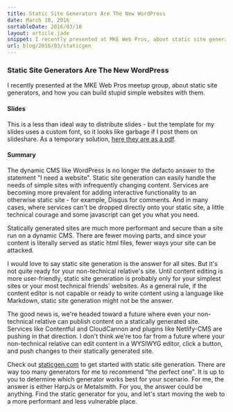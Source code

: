 ```yaml
---
title: Static Site Generators Are The New WordPress
date: March 10, 2016
sortableDate: 2016/03/10
layout: article.jade
snippet: I recently presented at MKE Web Pros, about static site generators. I put together some slides and notes.
url: blog/2016/03/staticgen
---
```


### Static Site Generators Are The New WordPress

I recently presented at the MKE Web Pros meetup group, about static site generators, and how you can build stupid simple websites with them.

#### Slides

This is a less than ideal way to distribute slides - but the template for my slides uses a custom font, so it looks like garbage if I post them on slideshare. As a temporary solution, [here they are as a pdf](/static/pdf/staticgen.pdf).

#### Summary

The dynamic CMS like WordPress is no longer the defacto answer to the statement "I need a website". Static site generation can easily handle the needs of simple sites with infrequently changing content. Services are becoming more prevalent for adding interactive functionality to an otherwise static site - for example, Disqus for comments. And in many cases, where services can't be dropped directly onto your static site, a little technical courage and some javascript can get you what you need.

Statically generated sites are much more performant and secure than a site run on a dynamic CMS. There are fewer moving parts, and since your content is literally served as static html files, fewer ways your site can be attacked.

I would love to say static site generation is the answer for all sites. But it's not quite ready for your non-technical relative's site. Until content editing is more user-friendly, static site generation is probably only for your simplest sites or your most technical friends' websites. As a general rule, if the content editor is not capable or ready to write content using a language like Markdown, static site generation might not be the answer.

The good news is, we're headed toward a future where even your non-technical relative can publish content on a statically generated site. Services like Contentful and CloudCannon and plugins like Netlify-CMS are pushing in that direction. I don't think we're too far from a future where your non-technical relative can edit content in a WYSIWYG editor, click a button, and push changes to their statically generated site.

Check out [staticgen.com](http://www.staticgen.com) to get started with static site generation. There are way too many generators for me to recommend "the perfect one". It is up to you to determine which generator works best for your scenario. For me, the answer is either HarpJs or Metalsmith. For you, the answer could be anything. Find the static generator for you, and let's start moving the web to a more performant and less vulnerable place.
